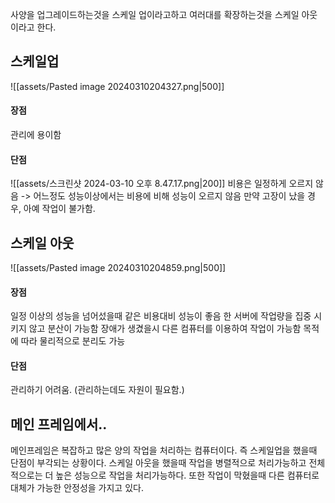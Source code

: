 
사양을 업그레이드하는것을 스케일 업이라고하고
여러대를 확장하는것을 스케일 아웃이라고 한다.

## 스케일업
![[assets/Pasted image 20240310204327.png|500]]
#### 장점
관리에 용이함

#### 단점
![[assets/스크린샷 2024-03-10 오후 8.47.17.png|200]]
비용은 일정하게 오르지 않음 -> 어느정도 성능이상에서는 비용에 비해 성능이 오르지 않음
만약 고장이 났을 경우, 아예 작업이 불가함.

## 스케일 아웃
![[assets/Pasted image 20240310204859.png|500]]
#### 장점
일정 이상의 성능을 넘어섰을때 같은 비용대비 성능이 좋음
한 서버에 작업량을 집중 시키지 않고 분산이 가능함
장애가 생겼을시 다른 컴퓨터를 이용하여 작업이 가능함
목적에 따라 물리적으로 분리도 가능

#### 단점
관리하기 어려움. (관리하는데도 자원이 필요함.)

## 메인 프레임에서..
메인프레임은 복잡하고 많은 양의 작업을 처리하는 컴퓨터이다. 
즉 스케일업을 했을때 단점이 부각되는 상황이다. 스케일 아웃을 했을때 작업을 병렬적으로 처리가능하고 전체적으로는 더 높은 성능으로 작업을 처리가능하다. 또한 작업이 막혔을때 다른 컴퓨터로 대체가 가능한 안정성을 가지고 있다.